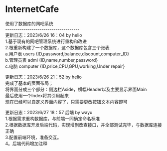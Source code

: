 # InternetCafe
使用了数据库的网吧系统<br>
-------------------------------------<br>
更新日志：2023/6/26 16：04 by helio <br>
1.基于现有的网吧管理系统进行重构和改进<br>
2.根重新构建了一个数据库，这个数据库包含三个张表<br>
  a.用户表    users     {ID,password,balance,discount,computer_ID}<br>
  b.管理员表  admi      {ID,name,number,password}<br>
  c.电脑      computer  {ID,price,CPU,GPU,working,Under repair}<br>

  
更新日志：2023/6/26 21：52 by helio <br>
完成了基本的页面布局；<br>
  将界面分成三个部分：侧边栏Aside，横幅Header以及主要显示界面Main<br>
  最后使用一个Index将其引用起来<br>
  现在已经可以自定义界面内容了，只需要更改按钮文本内容即可<br>


更新日志：2023/6/27 18：57 后端 by wayu <br>
1.根据需求重构数据库，与前端一同确定命名标准<br>
2.根据数据库开发后端代码，实现增删改查接口，并全部测试完毕，与数据库连接正确<br>
3.配置前端环境，准备交互。<br>
4。后端代码增加注释
